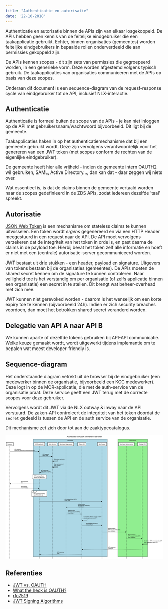 ```yaml
---
title: "Authenticatie en autorisatie"
date: '22-10-2018'
---
```


Authenticatie en autorisatie binnen de APIs zijn van elkaar losgekoppeld. De
APIs hebben geen kennis van de feitelijke eindgebruiker die een taakapplicatie
gebruikt. Echter, binnen organisaties (gemeentes) worden feitelijke
eindgebruikers in bepaalde rollen onderverdeeld die aan permissies gekoppeld
zijn.

De APIs kennen scopes - dit zijn sets van permissies die gegroepeerd worden,
in een generieke vorm. Deze worden afgestemd volgens typisch gebruik. De
taakapplicaties van organisaties communiceren met de APIs op basis van deze
scopes.

Onderaan dit document is een sequence-diagram van de request-response cycle
van eindgebruiker tot de API, inclusief NLX-interactie.

## Authenticatie

Authenticatie is formeel buiten de scope van de APIs - je kan niet inloggen
op de API met gebruikersnaam/wachtwoord bijvoorbeeld. Dit ligt bij de gemeente.

Taakapplicaties haken in op het authenticatiemechanisme dat bij een gemeente
gebruikt wordt. Deze zijn vervolgens verantwoordelijk voor het genereren van
een JWT token (met scopes conform de rechten van de eigenlijke eindgebruiker).

De gemeente heeft hier alle vrijheid - indien de gemeente intern OAUTH2 wil
gebruiken, SAML, Active Directory..., dan kan dat - daar zeggen wij niets over.

Wat essentieel is, is dat de claims binnen de gemeente vertaald worden naar
de scopes gedefinieerd in de ZDS APIs, zodat iedereen dezelfde 'taal' spreekt.

## Autorisatie

[JSON Web Token](https://jwt.io/) is een mechanisme om stateless claims te
kunnen uitwisselen. Een token wordt _ergens_ gegenereerd en via een HTTP Header
meegestuurd in een request naar de API. De API moet vervolgens verzekeren
dat de integriteit van het token in orde is, en past daarna de claims in de
payload toe. Hierbij bevat het token zelf alle informatie en hoeft er niet
met een (centrale) autorisatie-server gecommuniceerd worden.

JWT bestaat uit drie stukken - een header, payload en signature. Uitgevers van
tokens bestaan bij de organisaties (gemeentes). De APIs moeten de shared
secret kennen om de signature te kunnen controleren. Naar veiligheid toe is
het verstandig om per organisatie (of zelfs applicatie binnen een organisatie)
een secret in te stellen. Dit brengt wat beheer-overhead met zich mee.

JWT kunnen niet gerevoked worden - daarom is het wenselijk om een korte expiry
toe te kennen (bijvoorbeeld 24h). Indien er zich security breaches voordoen,
dan moet het betrokken shared secret veranderd worden.

## Delegatie van API A naar API B

We kunnen aparte of dezelfde tokens gebruiken bij API-API communicatie. Welke
keuze gemaakt wordt, wordt uitgewerkt tijdens implemantie om te bepalen wat
meest developer-friendly is.

## Sequence-diagram

Het onderstaande diagram vetrekt uit de browser bij de eindgebruiker (een
medewerker binnen de organisatie, bijvoorbeeld een KCC medewerker). Deze
logt in op de MOR-applicatie, die met de auth-service van de organisatie
praat. Deze service geeft een JWT terug met de correcte scopes voor deze
gebruiker.

Vervolgens wordt dit JWT via de NLX outway & inway naar de API verstuurd. De
zaken-API controleert de integriteit van het token doordat de `secret` gedeeld
is tussen de API en de auth service van de organisatie.

Dit mechanisme zet zich door tot aan de zaaktypecatalogus.

![sequence](./bestanden/authenticatie-autorisatie.png?raw=true)


## Referenties

* [JWT vs. OAUTH](https://community.apigee.com/questions/21139/jwt-vs-oauth.html)
* [What the heck is OAUTH?](https://developer.okta.com/blog/2017/06/21/what-the-heck-is-oauth)
* [rfc7519](https://tools.ietf.org/html/rfc7519)
* [JWT Signing Algorithms](https://auth0.com/blog/json-web-token-signing-algorithms-overview/)
